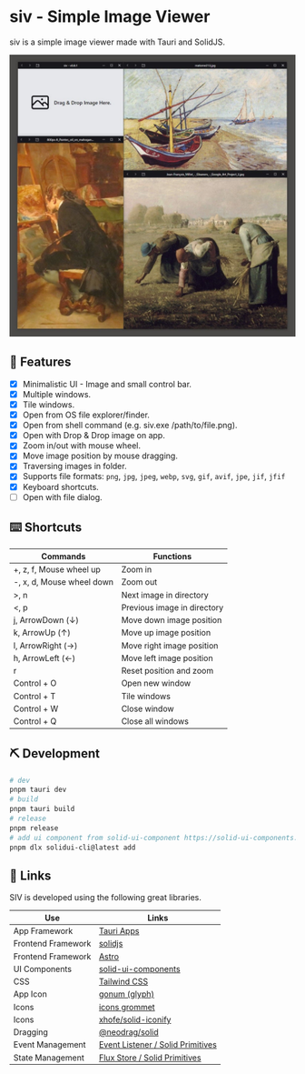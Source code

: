 # siv - Simple Image Viewer

siv is a simple image viewer made with Tauri and SolidJS.

![demo](docs/demo.jpg)

## 🚀 Features

- [x] Minimalistic UI - Image and small control bar.
- [x] Multiple windows.
- [x] Tile windows.
- [x] Open from OS file explorer/finder.
- [x] Open from shell command (e.g. siv.exe /path/to/file.png).
- [x] Open with Drop & Drop image on app.
- [x] Zoom in/out with mouse wheel.
- [x] Move image position by mouse dragging.
- [x] Traversing images in folder.
- [x] Supports file formats: `png`, `jpg`, `jpeg`, `webp`, `svg`, `gif`, `avif`, `jpe`, `jif`, `jfif`
- [x] Keyboard shortcuts.
- [ ] Open with file dialog.

## ⌨️ Shortcuts

| Commands                  | Functions                   |
| ------------------------- | --------------------------- |
| +, z, f, Mouse wheel up   | Zoom in                     |
| -, x, d, Mouse wheel down | Zoom out                    |
| >, n                      | Next image in directory     |
| <, p                      | Previous image in directory |
| j, ArrowDown (️↓)         | Move down image position    |
| k, ArrowUp (↑)            | Move up image position      |
| l, ArrowRight (→)         | Move right image position   |
| h, ArrowLeft (←)          | Move left image position    |
| r                         | Reset position and zoom     |
| Control + O               | Open new window             |
| Control + T               | Tile windows                |
| Control + W               | Close window                |
| Control + Q               | Close all windows           |

## ⛏️ Development

```bash
# dev
pnpm tauri dev
# build
pnpm tauri build
# release
pnpm release
# add ui component from solid-ui-component https://solid-ui-components.vercel.app/
pnpm dlx solidui-cli@latest add
```

## 🔗 Links

SIV is developed using the following great libraries.

| Use                | Links                                                                                                 |
| ------------------ | ----------------------------------------------------------------------------------------------------- |
| App Framework      | [Tauri Apps](https://tauri.app/)                                                                      |
| Frontend Framework | [solidjs](https://www.solidjs.com/)                                                                   |
| Frontend Framework | [Astro](https://astro.build/)                                                                         |
| UI Components      | [solid-ui-components](https://solid-ui-components.vercel.app/)                                        |
| CSS                | [Tailwind CSS](https://tailwindcss.com/)                                                              |
| App Icon           | [gonum (glyph)](https://www.iconfinder.com/icons/9075826/photo_gallery_frame_picture_image_wall_icon) |
| Icons              | [icons grommet](https://icons.grommet.io/)                                                            |
| Icons              | [xhofe/solid-iconify](https://github.com/xhofe/solid-iconify)                                         |
| Dragging           | [@neodrag/solid](https://www.neodrag.dev/docs/solid/)                                                 |
| Event Management   | [Event Listener / Solid Primitives](https://primitives.solidjs.community/package/event-listener)      |
| State Management   | [Flux Store / Solid Primitives](https://primitives.solidjs.community/package/flux-store)              |
